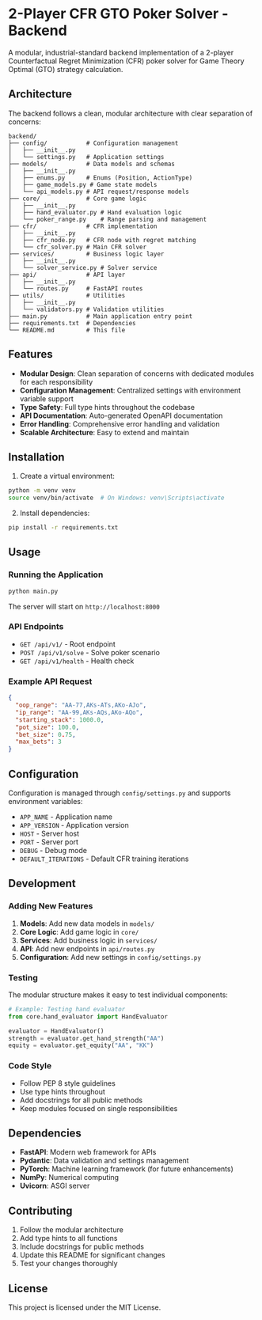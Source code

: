 # 2-Player CFR GTO Poker Solver - Backend

A modular, industrial-standard backend implementation of a 2-player Counterfactual Regret Minimization (CFR) poker solver for Game Theory Optimal (GTO) strategy calculation.

## Architecture

The backend follows a clean, modular architecture with clear separation of concerns:

```
backend/
├── config/           # Configuration management
│   ├── __init__.py
│   └── settings.py   # Application settings
├── models/           # Data models and schemas
│   ├── __init__.py
│   ├── enums.py      # Enums (Position, ActionType)
│   ├── game_models.py # Game state models
│   └── api_models.py # API request/response models
├── core/             # Core game logic
│   ├── __init__.py
│   ├── hand_evaluator.py # Hand evaluation logic
│   └── poker_range.py    # Range parsing and management
├── cfr/              # CFR implementation
│   ├── __init__.py
│   ├── cfr_node.py   # CFR node with regret matching
│   └── cfr_solver.py # Main CFR solver
├── services/         # Business logic layer
│   ├── __init__.py
│   └── solver_service.py # Solver service
├── api/              # API layer
│   ├── __init__.py
│   └── routes.py     # FastAPI routes
├── utils/            # Utilities
│   ├── __init__.py
│   └── validators.py # Validation utilities
├── main.py           # Main application entry point
├── requirements.txt  # Dependencies
└── README.md         # This file
```

## Features

- **Modular Design**: Clean separation of concerns with dedicated modules for each responsibility
- **Configuration Management**: Centralized settings with environment variable support
- **Type Safety**: Full type hints throughout the codebase
- **API Documentation**: Auto-generated OpenAPI documentation
- **Error Handling**: Comprehensive error handling and validation
- **Scalable Architecture**: Easy to extend and maintain

## Installation

1. Create a virtual environment:
```bash
python -m venv venv
source venv/bin/activate  # On Windows: venv\Scripts\activate
```

2. Install dependencies:
```bash
pip install -r requirements.txt
```

## Usage

### Running the Application

```bash
python main.py
```

The server will start on `http://localhost:8000`

### API Endpoints

- `GET /api/v1/` - Root endpoint
- `POST /api/v1/solve` - Solve poker scenario
- `GET /api/v1/health` - Health check

### Example API Request

```json
{
  "oop_range": "AA-77,AKs-ATs,AKo-AJo",
  "ip_range": "AA-99,AKs-AQs,AKo-AQo",
  "starting_stack": 1000.0,
  "pot_size": 100.0,
  "bet_size": 0.75,
  "max_bets": 3
}
```

## Configuration

Configuration is managed through `config/settings.py` and supports environment variables:

- `APP_NAME` - Application name
- `APP_VERSION` - Application version
- `HOST` - Server host
- `PORT` - Server port
- `DEBUG` - Debug mode
- `DEFAULT_ITERATIONS` - Default CFR training iterations

## Development

### Adding New Features

1. **Models**: Add new data models in `models/`
2. **Core Logic**: Add game logic in `core/`
3. **Services**: Add business logic in `services/`
4. **API**: Add new endpoints in `api/routes.py`
5. **Configuration**: Add new settings in `config/settings.py`

### Testing

The modular structure makes it easy to test individual components:

```python
# Example: Testing hand evaluator
from core.hand_evaluator import HandEvaluator

evaluator = HandEvaluator()
strength = evaluator.get_hand_strength("AA")
equity = evaluator.get_equity("AA", "KK")
```

### Code Style

- Follow PEP 8 style guidelines
- Use type hints throughout
- Add docstrings for all public methods
- Keep modules focused on single responsibilities

## Dependencies

- **FastAPI**: Modern web framework for APIs
- **Pydantic**: Data validation and settings management
- **PyTorch**: Machine learning framework (for future enhancements)
- **NumPy**: Numerical computing
- **Uvicorn**: ASGI server

## Contributing

1. Follow the modular architecture
2. Add type hints to all functions
3. Include docstrings for public methods
4. Update this README for significant changes
5. Test your changes thoroughly

## License

This project is licensed under the MIT License. 